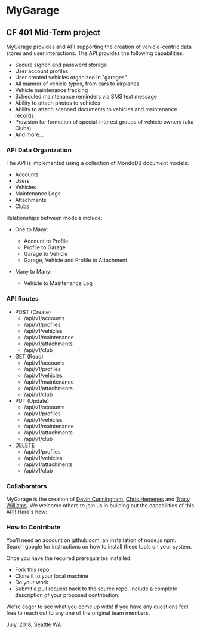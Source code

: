 # MyGarage
## CF 401 Mid-Term project

MyGarage provides and API supporting the creation of vehicle-centric data stores and user interactions.  The API provides the following capabilities:

  - Secure signon and password storage
  - User account profiles
  - User created vehicles organized in "garages"
  - All manner of vehicle types, from cars to airplanes
  - Vehicle maintenance tracking
  - Scheduled maintenance reminders via SMS text message
  - Ability to attach photos to vehicles
  - Ability to attach scanned documents to vehicles and maintenance records
  - Provision for formation of special-interest groups of vehicle owners (aka Clubs)
  - And more...

### API Data Organization

The API is implemented using a collection of MondoDB document models:

  - Accounts
  - Users
  - Vehicles
  - Maintenance Logs
  - Attachments
  - Clubs

Relationships between models include:

- One to Many:
  - Account to Profile
  - Profile to Garage
  - Garage to Vehicle
  - Garage, Vehicle and Profile to Attachment

- Many to Many:
  - Vehicle to Maintenance Log

### API Routes

- POST (Create)
  - /api/v1/accounts
  - /api/v1/profiles
  - /api/v1/vehicles
  - /api/v1/maintenance
  - /api/v1/attachments
  - /api/v1/club
- GET (Read)
  - /api/v1/accounts
  - /api/v1/profiles
  - /api/v1/vehicles
  - /api/v1/maintenance
  - /api/v1/attachments
  - /api/v1/club
- PUT (Update)
  - /api/v1/accounts
  - /api/v1/profiles
  - /api/v1/vehicles
  - /api/v1/maintenance
  - /api/v1/attachments
  - /api/v1/club
- DELETE
  - /api/v1/profiles
  - /api/v1/vehicles
  - /api/v1/attachments
  - /api/v1/club

### Collaborators

MyGarage is the creation of [Devin Cunningham](https://github.com/DevinTyler260), [Chris Hemenes](https://github.com/Chemenes) and [Tracy Williams](https://github.com/TCW417).  We welcome others to join us in building out the capabilities of this API!  Here's how:

### How to Contribute

You'll need an account on github.com, an installation of node.js npm. Search google for instructions on how to install these tools on your system.

Once you have the required prerequisites installed:

- Fork [this repo](https://github.com/TCW417/MyGarage)
- Clone it to your local machine
- Do your work
- Submit a pull request back to the source repo. Include a complete description of your proposed contribution.

We're eager to see what you come up with! If you have any questions feel free to reach out to any one of the original team members.

July, 2018, Seattle WA
